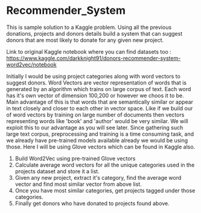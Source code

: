 # Recommender_System
This is sample solution to a Kaggle problem. Using all the previous donations, projects and donors details build a system that can suggest donors that are most likely to donate for any given new project.

Link to original Kaggle notebook where you can find datasets too : https://www.kaggle.com/darkknight91/donors-recommender-system-word2vec/notebook

Initially I would be using project categories along with word vectors to suggest donors. Word Vectors are vector representation of words that is generated by an algorithm which trains on large corpus of text. Each word has it's own vector of dimension 100,200 or however we choos it to be. Main advantage of this is that words that are semantically similar or appear in text closely and closer to each other in vector space. Like if we build our of word vectors by training on large number of documents then vectors representing words like 'book' and 'author' would be very similar. We will exploit this to our advantage as you will see later. Since gathering such large text corpus, preprocessing and training is a time consuming task, and we already have pre-trained models available already we would be using those. Here I will be using Glove vectors which can be found in Kaggle also.

1. Build Word2Vec using pre-trained Glove vectors
2. Calculate average word vectors for all the unique categories used in the projects dataset and store it a list.
3. Given any new project, extract it's category, find the average word vector and find most similar vector from above list.
4. Once you have most similar categories, get projects tagged under those categories.
5. Finally get donors who have donated to projects found above.

